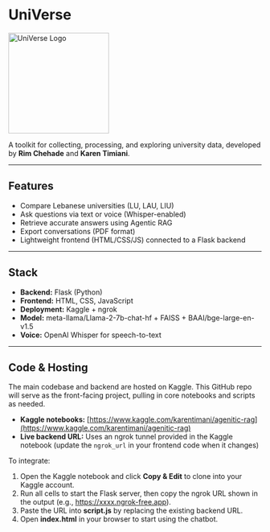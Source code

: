 # UniVerse
<p algin="center">
  <img src="userInterface/uniVersee.png" width="200" alt="UniVerse Logo" />
</p>

A toolkit for collecting, processing, and exploring university data, developed by **Rim Chehade** and **Karen Timiani**.

---

## Features

- Compare Lebanese universities (LU, LAU, LIU)
- Ask questions via text or voice (Whisper-enabled)
- Retrieve accurate answers using Agentic RAG
- Export conversations (PDF format)
- Lightweight frontend (HTML/CSS/JS) connected to a Flask backend

---

## Stack

- **Backend:** Flask (Python)
- **Frontend:** HTML, CSS, JavaScript
- **Deployment:** Kaggle + ngrok
- **Model:** meta-llama/Llama-2-7b-chat-hf + FAISS + BAAI/bge-large-en-v1.5
- **Voice:** OpenAI Whisper for speech-to-text

---

## Code & Hosting

The main codebase and backend are hosted on Kaggle. This GitHub repo will serve as the front-facing project, pulling in core notebooks and scripts as needed.

- **Kaggle notebooks:** [https://www.kaggle.com/karentimani/agenitic-rag](https://www.kaggle.com/karentimani/agenitic-rag)
- **Live backend URL:** Uses an ngrok tunnel provided in the Kaggle notebook (update the `ngrok_url` in your frontend code when it changes)

To integrate:

1. Open the Kaggle notebook and click **Copy & Edit** to clone into your Kaggle account.
2.  Run all cells to start the Flask server, then copy the ngrok URL shown in the output (e.g., https://xxxx.ngrok-free.app).
3. Paste the URL into **script.js** by replacing the existing backend URL.
4. Open **index.html** in your browser to start using the chatbot.
